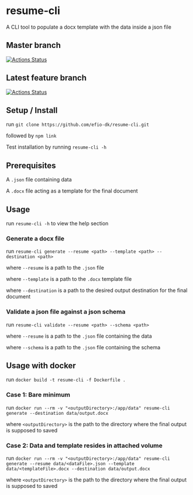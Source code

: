 # resume-cli
A CLI tool to populate a docx template with the data inside a json file 


## Master branch
[![Actions Status](https://github.com/efio-dk/resume-cli/workflows/master-pull-request/badge.svg)](https://github.com/efio-dk/resume-cli/actions)

## Latest feature branch
[![Actions Status](https://github.com/efio-dk/resume-cli/workflows/feature-push/badge.svg)](https://github.com/efio-dk/resume-cli/actions)


## Setup / Install
run `git clone https://github.com/efio-dk/resume-cli.git`

followed by `npm link`

Test installation by running `resume-cli -h`

## Prerequisites
A `.json` file containing data

A `.docx` file acting as a template for the final document


## Usage
run `resume-cli -h` to view the help section

### Generate a docx file
run `resume-cli generate --resume <path> --template <path> --destination <path>`

where `--resume` is a path to the `.json` file

where `--template` is a path to the `.docx` template file

where `--destination` is a path to the desired output destination for the final document


### Validate a json file against a json schema
run `resume-cli validate --resume <path> --schema <path>`

where `--resume` is a path to the `.json` file containing the data

where `--schema` is a path to the `.json` file containing the schema

## Usage with docker
run `docker build -t resume-cli -f Dockerfile .`

### Case 1: Bare minimum
run `docker run --rm -v "<outputDirectory>:/app/data" resume-cli generate --destination data/output.docx`

where `<outputDirectory>` is the path to the directory where the final output is supposed to saved

### Case 2: Data and template resides in attached volume
run `docker run --rm -v "<outputDirectory>:/app/data" resume-cli generate --resume data/<dataFile>.json --template data/<templateFile>.docx --destination data/output.docx`

where `<outputDirectory>` is the path to the directory where the final output is supposed to saved 
